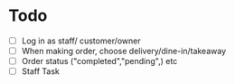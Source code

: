 # Todo

- [ ] Log in as staff/ customer/owner
- [ ] When making order, choose delivery/dine-in/takeaway
- [ ] Order status ("completed","pending",) etc
- [ ] Staff Task
